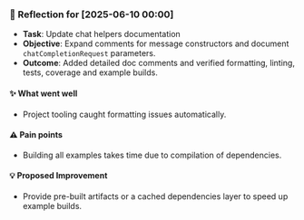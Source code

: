 ### :book: Reflection for [2025-06-10 00:00]
  - **Task**: Update chat helpers documentation
  - **Objective**: Expand comments for message constructors and document `chatCompletionRequest` parameters.
  - **Outcome**: Added detailed doc comments and verified formatting, linting, tests, coverage and example builds.

#### :sparkles: What went well
  - Project tooling caught formatting issues automatically.

#### :warning: Pain points
  - Building all examples takes time due to compilation of dependencies.

#### :bulb: Proposed Improvement
  - Provide pre-built artifacts or a cached dependencies layer to speed up example builds.

